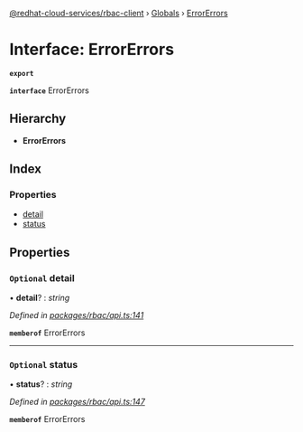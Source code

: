 [@redhat-cloud-services/rbac-client](../README.md) › [Globals](../globals.md) › [ErrorErrors](errorerrors.md)

# Interface: ErrorErrors

**`export`** 

**`interface`** ErrorErrors

## Hierarchy

* **ErrorErrors**

## Index

### Properties

* [detail](errorerrors.md#optional-detail)
* [status](errorerrors.md#optional-status)

## Properties

### `Optional` detail

• **detail**? : *string*

*Defined in [packages/rbac/api.ts:141](https://github.com/RedHatInsights/javascript-clients/blob/master/packages/rbac/api.ts#L141)*

**`memberof`** ErrorErrors

___

### `Optional` status

• **status**? : *string*

*Defined in [packages/rbac/api.ts:147](https://github.com/RedHatInsights/javascript-clients/blob/master/packages/rbac/api.ts#L147)*

**`memberof`** ErrorErrors
